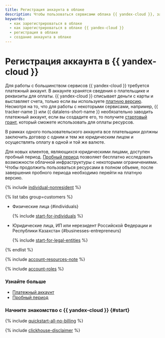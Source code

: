 ```yaml
---
title: Регистрация аккаунта в облаке
description: Чтобы пользоваться сервисами облака {{ yandex-cloud }}, зарегистрируйте и создайте платежный аккаунт. Аккаунт необходим, даже если вы планируете пользоваться только бесплатными сервисами.
keywords:
  - как зарегистрироваться в облаке
  - как зарегистрироваться в облаке {{ yandex-cloud }}
  - регистрация в облаке
  - создание аккаунта в облаке
---
```


# Регистрация аккаунта в {{ yandex-cloud }}

Для работы с большинством сервисов {{ yandex-cloud }} требуется платежный аккаунт. В аккаунте хранятся сведения о плательщике и реквизиты для оплаты. {{ yandex-cloud }} списывает деньги с карты и выставляет счета, только если вы используете [платную версию](../operations/activate-commercial.md). Несмотря на то, что для работы с некоторыми сервисами, например, {{ tracker-name }} или {{ datalens-short-name }} необязательно заводить платежный аккаунт, если вы создадите его, то получите [стартовый грант](../concepts/bonus-account.md#start), который сможете использовать для оплаты ресурсов.

В рамках одного пользовательского аккаунта все плательщики должны заключить договор с одним и тем же юридическим лицом и осуществлять оплату в одной и той же валюте.

Для новых клиентов, являющихся юридическими лицами, доступен пробный период. [Пробный период](../concepts/trial-period.md) позволяет бесплатно исследовать возможности облачной инфраструктуры с некоторыми ограничениями. Чтобы продолжить пользоваться ресурсами в полном объеме, после завершения пробного периода необходимо перейти на платную версию.

{% include [individual-nonresident](../../_includes/billing/individual-nonresidents.md) %}

{% list tabs group=customers %}

- Физические лица {#individuals}

   {% include [start-for-individuals](../../_includes/billing/billing-account-create-individual.md) %}

- Юридические лица, ИП или нерезидент Российской Федерации и Республики Казахстан {#businesses-entrepreneurs}

   {% include [start-for-legal-entities](../../_includes/billing/billing-account-create-legal-entities.md) %}

{% endlist %}

{% include [account-resources-note](../_includes/account-resources-note.md) %}

{% include [account-roles](../_includes/account-roles.md) %}

### Узнайте больше

- [Платежный аккаунт](../concepts/billing-account.md)
- [Пробный период](../../getting-started/free-trial/concepts/quickstart.md)

### Начните знакомство с {{ yandex-cloud }} {#start}

{% include [quickstart-all-no-billing](../../_includes/quickstart-all-no-billing.md) %}

{% include [clickhouse-disclaimer](../../_includes/clickhouse-disclaimer.md) %}
